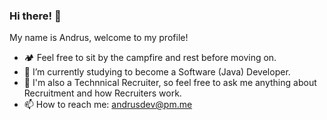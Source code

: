 ### Hi there! 👋
My name is Andrus, welcome to my profile!
- 🏕️ Feel free to sit by the campfire and rest before moving on.
- 🔭 I’m currently studying to become a Software (Java) Developer.
- 💬 I'm also a Technnical Recruiter, so feel free to ask me anything about Recruitment and how Recruiters work.
- 📫 How to reach me: andrusdev@pm.me

<!--
**andrusand/andrusand** is a ✨ _special_ ✨ repository because its `README.md` (this file) appears on your GitHub profile.

Here are some ideas to get you started:

- 🔭 I’m currently working on ...
- 🌱 I’m currently learning ...
- 👯 I’m looking to collaborate on ...
- 🤔 I’m looking for help with ...
- 💬 Ask me about ...
- 📫 How to reach me: ...
- 😄 Pronouns: ...
- ⚡ Fun fact: ...
-->
